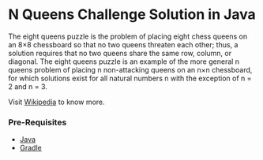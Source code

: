 # N Queens Challenge Solution in Java

The eight queens puzzle is the problem of placing eight chess queens on an 8×8 chessboard so that no two queens threaten each other; thus, a solution requires that no two queens share the same row, column, or diagonal. The eight queens puzzle is an example of the more general n queens problem of placing n non-attacking queens on an n×n chessboard, for which solutions exist for all natural numbers n with the exception of n = 2 and n = 3.

Visit [Wikipedia] to know more.

### Pre-Requisites

* [Java]
* [Gradle]

[Wikipedia]: <http://ace.ajax.org>
[Java]: <https://www.java.com/en/download/>
[Gradle]: <https://gradle.org/install/>
